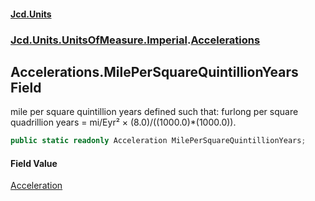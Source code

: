 #### [Jcd.Units](index 'index')
### [Jcd.Units.UnitsOfMeasure.Imperial](Jcd.Units.UnitsOfMeasure.Imperial 'Jcd.Units.UnitsOfMeasure.Imperial').[Accelerations](Accelerations 'Jcd.Units.UnitsOfMeasure.Imperial.Accelerations')

## Accelerations.MilePerSquareQuintillionYears Field

mile per square quintillion years defined such that: furlong per square quadrillion years = mi/Eyr² ×
(8.0)/((1000.0)*(1000.0)).

```csharp
public static readonly Acceleration MilePerSquareQuintillionYears;
```

#### Field Value
[Acceleration](Acceleration 'Jcd.Units.UnitTypes.Acceleration')